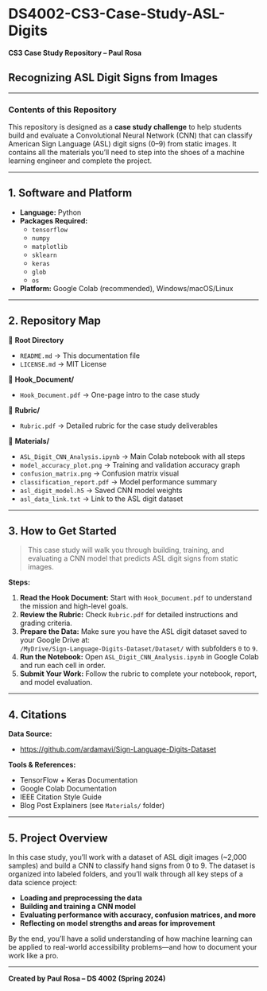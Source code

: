 
# DS4002-CS3-Case-Study-ASL-Digits

**CS3 Case Study Repository – Paul Rosa**

## Recognizing ASL Digit Signs from Images

---

### **Contents of this Repository**

This repository is designed as a **case study challenge** to help students build and evaluate a Convolutional Neural Network (CNN) that can classify American Sign Language (ASL) digit signs (0–9) from static images. It contains all the materials you’ll need to step into the shoes of a machine learning engineer and complete the project.

---

## **1. Software and Platform**

- **Language:** Python  
- **Packages Required:**  
  - `tensorflow`  
  - `numpy`  
  - `matplotlib`  
  - `sklearn`  
  - `keras`  
  - `glob`  
  - `os`
- **Platform:** Google Colab (recommended), Windows/macOS/Linux

---

## **2. Repository Map**

📂 **Root Directory**  
- `README.md` → This documentation file  
- `LICENSE.md` → MIT License  

📂 **Hook_Document/**  
- `Hook_Document.pdf` → One-page intro to the case study

📂 **Rubric/**  
- `Rubric.pdf` → Detailed rubric for the case study deliverables

📂 **Materials/**  
- `ASL_Digit_CNN_Analysis.ipynb` → Main Colab notebook with all steps  
- `model_accuracy_plot.png` → Training and validation accuracy graph  
- `confusion_matrix.png` → Confusion matrix visual  
- `classification_report.pdf` → Model performance summary  
- `asl_digit_model.h5` → Saved CNN model weights  
- `asl_data_link.txt` → Link to the ASL digit dataset

---

## **3. How to Get Started**

> This case study will walk you through building, training, and evaluating a CNN model that predicts ASL digit signs from static images.

**Steps:**

1. **Read the Hook Document:** Start with `Hook_Document.pdf` to understand the mission and high-level goals.
2. **Review the Rubric:** Check `Rubric.pdf` for detailed instructions and grading criteria.
3. **Prepare the Data:** Make sure you have the ASL digit dataset saved to your Google Drive at:  
   `/MyDrive/Sign-Language-Digits-Dataset/Dataset/` with subfolders `0` to `9`.
4. **Run the Notebook:** Open `ASL_Digit_CNN_Analysis.ipynb` in Google Colab and run each cell in order.
5. **Submit Your Work:** Follow the rubric to complete your notebook, report, and model evaluation.

---

## **4. Citations**

**Data Source:**  
- https://github.com/ardamavi/Sign-Language-Digits-Dataset

**Tools & References:**  
- TensorFlow + Keras Documentation  
- Google Colab Documentation  
- IEEE Citation Style Guide  
- Blog Post Explainers (see `Materials/` folder)

---

## **5. Project Overview**

In this case study, you’ll work with a dataset of ASL digit images (~2,000 samples) and build a CNN to classify hand signs from 0 to 9. The dataset is organized into labeled folders, and you’ll walk through all key steps of a data science project:

- **Loading and preprocessing the data**
- **Building and training a CNN model**
- **Evaluating performance with accuracy, confusion matrices, and more**
- **Reflecting on model strengths and areas for improvement**

By the end, you’ll have a solid understanding of how machine learning can be applied to real-world accessibility problems—and how to document your work like a pro.

---

**Created by Paul Rosa – DS 4002 (Spring 2024)**
